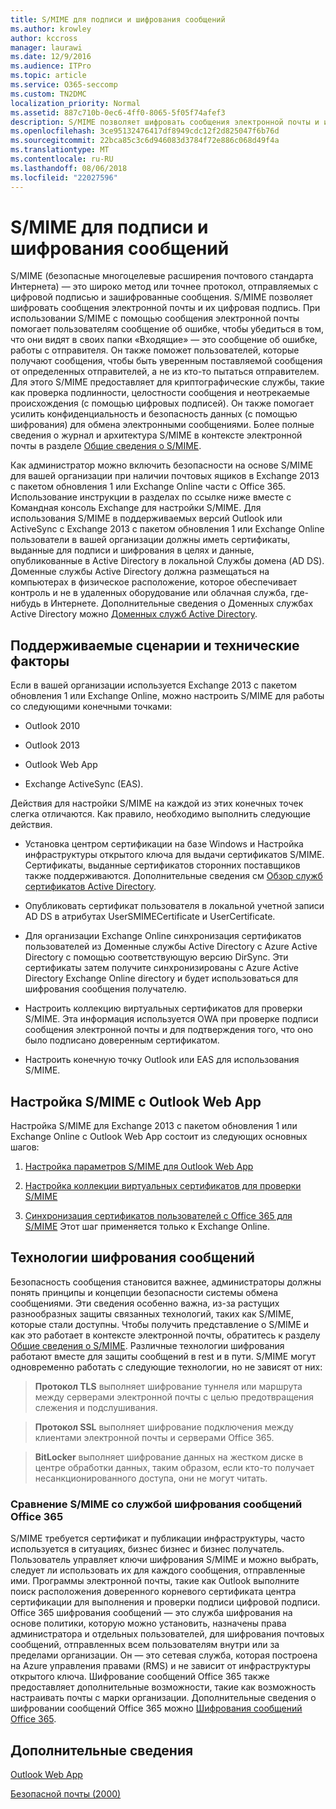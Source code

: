 ```yaml
---
title: S/MIME для подписи и шифрования сообщений
ms.author: krowley
author: kccross
manager: laurawi
ms.date: 12/9/2016
ms.audience: ITPro
ms.topic: article
ms.service: O365-seccomp
ms.custom: TN2DMC
localization_priority: Normal
ms.assetid: 887c710b-0ec6-4ff0-8065-5f05f74afef3
description: S/MIME позволяет шифровать сообщения электронной почты и их цифровая подпись. При использовании S/MIME с помощью сообщения электронной почты помогает пользователям сообщение об ошибке, чтобы убедиться в том, что они видят в своих папки «Входящие» — это сообщение об ошибке, работы с отправителя.
ms.openlocfilehash: 3ce95132476417df8949cdc12f2d825047f6b76d
ms.sourcegitcommit: 22bca85c3c6d946083d3784f72e886c068d49f4a
ms.translationtype: MT
ms.contentlocale: ru-RU
ms.lasthandoff: 08/06/2018
ms.locfileid: "22027596"
---
```

# <a name="smime-for-message-signing-and-encryption"></a>S/MIME для подписи и шифрования сообщений

S/MIME (безопасные многоцелевые расширения почтового стандарта Интернета) — это широко метод или точнее протокол, отправляемых с цифровой подписью и зашифрованные сообщения. S/MIME позволяет шифровать сообщения электронной почты и их цифровая подпись. При использовании S/MIME с помощью сообщения электронной почты помогает пользователям сообщение об ошибке, чтобы убедиться в том, что они видят в своих папки «Входящие» — это сообщение об ошибке, работы с отправителя. Он также поможет пользователей, которые получают сообщения, чтобы быть уверенным поставляемой сообщения от определенных отправителей, а не из кто-то пытаться отправителем. Для этого S/MIME предоставляет для криптографические службы, такие как проверка подлинности, целостности сообщения и неотрекаемые происхождения (с помощью цифровых подписей). Он также помогает усилить конфиденциальность и безопасность данных (с помощью шифрования) для обмена электронными сообщениями. Более полные сведения о журнал и архитектура S/MIME в контексте электронной почты в разделе [Общие сведения о S/MIME](https://go.microsoft.com/fwlink/?LinkID=393948). 
  
Как администратор можно включить безопасности на основе S/MIME для вашей организации при наличии почтовых ящиков в Exchange 2013 с пакетом обновления 1 или Exchange Online части с Office 365. Использование инструкции в разделах по ссылке ниже вместе с Командная консоль Exchange для настройки S/MIME. Для использования S/MIME в поддерживаемых версий Outlook или ActiveSync с Exchange 2013 с пакетом обновления 1 или Exchange Online пользователи в вашей организации должны иметь сертификаты, выданные для подписи и шифрования в целях и данные, опубликованные в Active Directory в локальной Службы домена (AD DS). Доменные службы Active Directory должна размещаться на компьютерах в физическое расположение, которое обеспечивает контроль и не в удаленных оборудование или облачная служба, где-нибудь в Интернете. Дополнительные сведения о Доменных службах Active Directory можно [Доменных служб Active Directory](https://go.microsoft.com/fwlink/?LinkID=394064).
  
## <a name="supported-scenarios-and-technical-considerations"></a>Поддерживаемые сценарии и технические факторы
<a name="sectionSection0"> </a>

Если в вашей организации используется Exchange 2013 с пакетом обновления 1 или Exchange Online, можно настроить S/MIME для работы со следующими конечными точками: 
  
- Outlook 2010
    
- Outlook 2013
    
- Outlook Web App
    
- Exchange ActiveSync (EAS).
    
Действия для настройки S/MIME на каждой из этих конечных точек слегка отличаются. Как правило, необходимо выполнить следующие действия.
  
- Установка центром сертификации на базе Windows и Настройка инфраструктуры открытого ключа для выдачи сертификатов S/MIME. Сертификаты, выданные сертификатов сторонних поставщиков также поддерживаются. Дополнительные сведения см [Обзор служб сертификатов Active Directory](https://technet.microsoft.com/library/hh831740.aspx).
    
- Опубликовать сертификат пользователя в локальной учетной записи AD DS в атрибутах UserSMIMECertificate и UserCertificate.
    
- Для организации Exchange Online синхронизация сертификатов пользователей из Доменные службы Active Directory с Azure Active Directory с помощью соответствующую версию DirSync. Эти сертификаты затем получите синхронизированы с Azure Active Directory Exchange Online directory и будет использоваться для шифрования сообщения получателю.
    
- Настроить коллекцию виртуальных сертификатов для проверки S/MIME. Эта информация используется OWA при проверке подписи сообщения электронной почты и для подтверждения того, что оно было подписано доверенным сертификатом.
    
- Настроить конечную точку Outlook или EAS для использования S/MIME. 
    
## <a name="setup-smime-with-outlook-web-app"></a>Настройка S/MIME с Outlook Web App
<a name="sectionSection1"> </a>

Настройка S/MIME для Exchange 2013 с пакетом обновления 1 или Exchange Online с Outlook Web App состоит из следующих основных шагов:
  
1. [Настройка параметров S/MIME для Outlook Web App](configure-s-mime-settings-for-outlook-web-app.md)
    
2. [Настройка коллекции виртуальных сертификатов для проверки S/MIME](set-up-virtual-certificate-collection-to-validate-s-mime.md)
    
3. [Синхронизация сертификатов пользователей с Office 365 для S/MIME](sync-user-certificates-to-office-365-for-s-mime.md) Этот шаг применяется только к Exchange Online. 
    
## <a name="related-message-encryption-technologies"></a>Технологии шифрования сообщений
<a name="sectionSection2"> </a>

Безопасность сообщения становится важнее, администраторы должны понять принципы и концепции безопасности системы обмена сообщениями. Эти сведения особенно важна, из-за растущих разнообразных защиты связанных технологий, таких как S/MIME, которые стали доступны. Чтобы получить представление о S/MIME и как это работает в контексте электронной почты, обратитесь к разделу [Общие сведения о S/MIME](https://go.microsoft.com/fwlink/?LinkID=393948). Различные технологии шифрования работают вместе для защиты сообщений в rest и в пути. S/MIME могут одновременно работать с следующие технологии, но не зависят от них:
  
> **Протокол TLS** выполняет шифрование туннеля или маршрута между серверами электронной почты с целью предотвращения слежения и подслушивания. 
    
> **Протокол SSL** выполняет шифрование подключения между клиентами электронной почты и серверами Office 365. 
    
> **BitLocker** выполняет шифрование данных на жестком диске в центре обработки данных, таким образом, если кто-то получает несанкционированного доступа, они не могут читать. 
    
### <a name="smime-compared-with-office-365-message-encryption"></a>Сравнение S/MIME со службой шифрования сообщений Office 365

S/MIME требуется сертификат и публикации инфраструктуры, часто используется в ситуациях, бизнес бизнес и бизнес получатель. Пользователь управляет ключи шифрования S/MIME и можно выбрать, следует ли использовать их для каждого сообщения, отправленные ими. Программы электронной почты, такие как Outlook выполните поиск расположения доверенного корневого сертификата центра сертификации для выполнения и проверки подписи цифровой подписи. Office 365 шифрования сообщений — это служба шифрования на основе политики, которую можно установить, назначены права администратора и отдельных пользователей, для шифрования почтовых сообщений, отправленных всем пользователям внутри или за пределами организации. Он — это сетевая служба, которая построена на Azure управления правами (RMS) и не зависит от инфраструктуры открытого ключа. Шифрование сообщений Office 365 также предоставляет дополнительные возможности, такие как возможность настраивать почты с марки организации. Дополнительные сведения о шифровании сообщений Office 365 можно [Шифрования сообщений Office 365](https://go.microsoft.com/fwlink/?LinkID=392525).
  
## <a name="more-information"></a>Дополнительные сведения
<a name="sectionSection3"> </a>

[Outlook Web App](http://technet.microsoft.com/library/3814b665-01e8-4881-9a44-163f14789ee4.aspx)
  
[Безопасной почты (2000)](https://technet.microsoft.com/en-us/library/cc962043.aspx)
  

